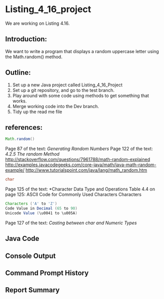 # Listing_4_16_project 


We are working on Listing 4.16.

## Introduction:

We want to write a program that displays a random uppercase letter using the Math.random() method.

## Outline:

1. Set up a new Java project called Listing_4_16_Project
2. Set up a git repository, and go to the test branch.
3. Play around with some code using methods to get something that works.
4. Merge working code into the Dev branch.
5. Tidy up the read me file

## references:
``` java
Math.random()
```
Page 87 of the text: *Generating Random Numbers*
Page 122 of the text: *4.2.5 The random Method*
http://stackoverflow.com/questions/7961788/math-random-explained
http://examples.javacodegeeks.com/core-java/math/java-math-random-example/
http://www.tutorialspoint.com/java/lang/math_random.htm

``` java
char
```
Page 125 of the text: *Character Data Type and Operations
Table 4.4 on page 125: ASCII Code for Commonly Used Characters
Characters
``` java
Characters ('A' to 'Z')
Code Value in Decimal (65 to 90)
Unicode Value (\u0041 to \u005A)
```
Page 127 of the text: *Casting between char and Numeric Types*

## Java Code

## Console Output

## Command Prompt History

## Report Summary

